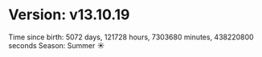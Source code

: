 # Version: v13.10.19
Time since birth: 5072 days, 121728 hours, 7303680 minutes, 438220800 seconds
Season: Summer ☀️
